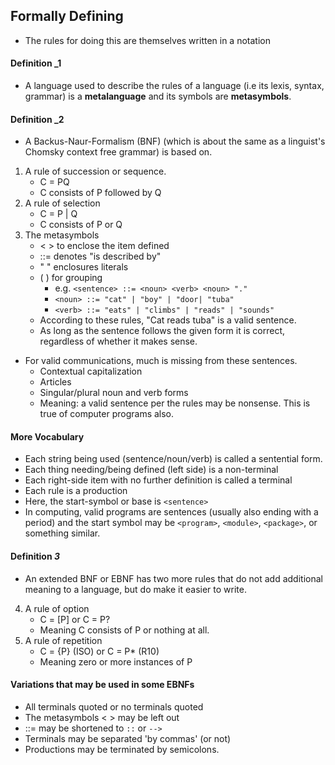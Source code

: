 ## Formally Defining
- The rules for doing this are themselves written in a notation
#### Definition _1
- A language used to describe the rules of a language (i.e its lexis, syntax, grammar) is a **metalanguage** and its symbols are **metasymbols**.
#### Definition _2
- A Backus-Naur-Formalism (BNF) (which is about the same as a linguist's Chomsky context free grammar) is based on.
1. A rule of succession or sequence.
	- C = PQ
	- C consists of P followed by Q
2. A rule of selection
	- C = P | Q
	- C consists of P or Q
3. The metasymbols
	- < >   to enclose the item defined
	- ::=    denotes "is described by"
	- "  "   enclosures literals
	- (  )    for grouping
		- e.g. `<sentence> ::= <noun> <verb> <noun> "."`
		-  `<noun> ::= "cat" | "boy" | "door| "tuba"`
		-  `<verb> ::= "eats" | "climbs" | "reads" | "sounds"`
	- According to these rules, "Cat reads tuba" is a valid sentence.
	- As long as the sentence follows the given form it is correct, regardless of whether it makes sense.
- For valid communications, much is missing from these sentences.
	- Contextual capitalization
	- Articles
	- Singular/plural noun and verb forms
	- Meaning: a valid sentence per the rules may be nonsense. This is true of computer programs also.
#### More Vocabulary
- Each string being used (sentence/noun/verb) is called a sentential form.
- Each thing needing/being defined (left side) is a non-terminal
- Each right-side item with no further definition is called a terminal
- Each rule is a production
- Here, the start-symbol or base is `<sentence>`
- In computing, valid programs are sentences (usually also ending with a period) and the start symbol may be `<program>`, `<module>`, `<package>`, or something similar.
#### Definition _3_
- An extended BNF or EBNF has two more rules that do not add additional meaning to a language, but do make it easier to write.
4. A rule of option
	- C = [P] or C = P?
	- Meaning C consists of P or nothing at all.
5. A rule of repetition
	- C = {P} (ISO) or C = P* (R10)
	- Meaning zero or more instances of P
#### Variations that may be used in some EBNFs
- All terminals quoted or no terminals quoted
- The metasymbols < > may be left out
- ::= may be shortened to `::` or `-->`
- Terminals may be separated 'by commas' (or not)
- Productions may be terminated by semicolons.